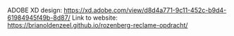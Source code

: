 ADOBE XD design: https://xd.adobe.com/view/d8d4a771-9c11-452c-b9d4-61984945f49b-8d87/
Link to website: https://brianoldenzeel.github.io/rozenberg-reclame-opdracht/
